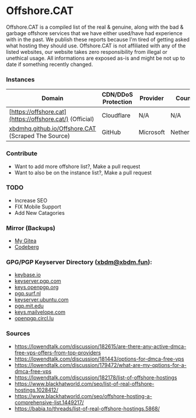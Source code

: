 # Offshore.CAT
Offshore.CAT is a compiled list of the real &amp; genuine, along with the bad &amp; garbage offshore services that we have either used/have had experience with in the past. We publish these reports because I'm tired of getting asked what hosting they should use. Offshore.CAT is not affiliated with any of the listed websites, our website takes zero responsibility from illegal or unethical usage. All informations are exposed as-is and might be not up to date if something recently changed.

### Instances

| Domain | CDN/DDoS Protection | Provider | Country |
| -- | -- | -- | -- 
| [https://offshore.cat](https://offshore.cat/) (Official) | Cloudflare | N/A | N/A
| [xbdmhq.github.io/Offshore.CAT](https://xbdmhq.github.io/Offshore.CAT/) (Scraped The Source) | GitHub | Microsoft | Netherlands 

### Contribute
- Want to add more offshore list?, Make a pull request
- Want to also be on the instance list?, Make a pull request

### TODO

- Increase SEO
- FIX Mobile Support
- Add New Catagories

### Mirror (Backups)

- [My Gitea](https://git.whateveritworks.org/xbdm/Offshore.CAT)
- [Codeberg](https://codeberg.org/xbdm/Offshore.CAT)

### GPG/PGP Keyserver Directory (xbdm@xbdm.fun):

- [keybase.io](https://keybase.io/xbdm)
- [keyserver.pgp.com](https://keyserver1.pgp.com/vkd/SubmitSearch.event?SearchCriteria=xbdm%40xbdm.fun)
- [keys.openpgp.org](https://keys.openpgp.org/search?q=xbdm%40xbdm.fun)
- [pgp.surf.nl](https://pgp.surf.nl/pks/lookup?search=xbdm%40xbdm.fun&fingerprint=on&op=index)
- [keyserver.ubuntu.com](https://keyserver.ubuntu.com/pks/lookup?search=xbdm%40xbdm.fun&fingerprint=on&op=index)
- [pgp.mit.edu](https://pgp.mit.edu/pks/lookup?search=xbdm&op=index&fingerprint=on)
- [keys.mailvelope.com](https://keys.mailvelope.com/pks/lookup?op=get&search=xbdm@xbdm.fun)
- [openpgp.circl.lu](https://openpgp.circl.lu/pks/lookup?search=xbdm%40xbdm.fun&fingerprint=on&op=index)

### Sources

- https://lowendtalk.com/discussion/182615/are-there-any-active-dmca-free-vps-offers-from-top-providers
- https://lowendtalk.com/discussion/181443/options-for-dmca-free-vps
- https://lowendtalk.com/discussion/179472/what-are-my-options-for-a-dmca-free-vps
- https://lowendtalk.com/discussion/182178/list-of-offshore-hostings
- https://www.blackhatworld.com/seo/list-of-real-offshore-hostings.1028412/
- https://www.blackhatworld.com/seo/offshore-hosting-a-comprehensive-list.1449217/
- https://babia.to/threads/list-of-real-offshore-hostings.5868/
